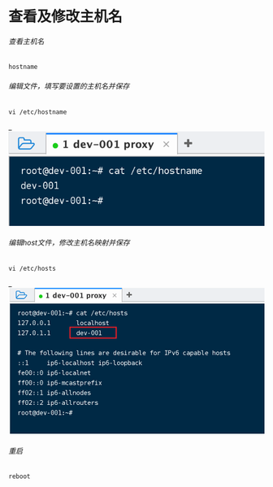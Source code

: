 # 查看及修改主机名

###### 查看主机名

```shell
hostname
```

###### 编辑文件，填写要设置的主机名并保存

```shell
vi /etc/hostname
```
_![图片](../_media/Snipaste_2022-08-16_23-23-47.jpg ':size=30%')

###### 编辑host文件，修改主机名映射并保存

```shell
vi /etc/hosts
```
_![图片](../_media/Snipaste_2022-08-16_23-09-36.jpg ':size=40%')

###### 重启

```shell
reboot
```
